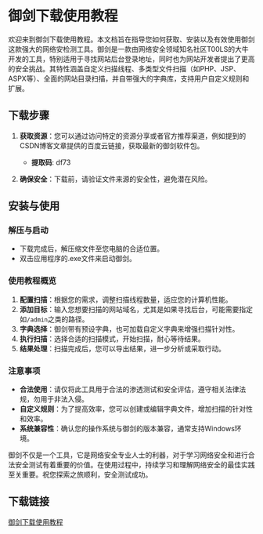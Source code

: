 # 御剑下载使用教程

欢迎来到御剑下载使用教程。本文档旨在指导您如何获取、安装以及有效使用御剑这款强大的网络安检测工具。御剑是一款由网络安全领域知名社区T00LS的大牛开发的工具，特别适用于寻找网站后台登录地址，同时也为网站开发者提出了更高的安全挑战。其特性涵盖自定义扫描线程、多类型文件扫描（如PHP、JSP、ASPX等）、全面的网站目录扫描，并自带强大的字典库，支持用户自定义规则和扩展。

## 下载步骤

1. **获取资源**：您可以通过访问特定的资源分享或者官方推荐渠道，例如提到的CSDN博客文章提供的百度云链接，获取最新的御剑软件包。
   
   - **提取码**: df73

2. **确保安全**：下载前，请验证文件来源的安全性，避免潜在风险。

## 安装与使用

### 解压与启动

- 下载完成后，解压缩文件至您电脑的合适位置。
- 双击应用程序的.exe文件来启动御剑。

### 使用教程概览

1. **配置扫描**：根据您的需求，调整扫描线程数量，适应您的计算机性能。
2. **添加目标**：输入您想要扫描的网站域名，尤其是如果寻找后台，可能需要指定如`/admin`之类的路径。
3. **字典选择**：御剑带有预设字典，也可加载自定义字典来增强扫描针对性。
4. **执行扫描**：选择合适的扫描模式，开始扫描，耐心等待结果。
5. **结果处理**：扫描完成后，您可以导出结果，进一步分析或采取行动。

### 注意事项

- **合法使用**：请仅将此工具用于合法的渗透测试和安全评估，遵守相关法律法规，勿用于非法入侵。
- **自定义规则**：为了提高效率，您可以创建或编辑字典文件，增加扫描的针对性和效率。
- **系统兼容性**：确认您的操作系统与御剑的版本兼容，通常支持Windows环境。

御剑不仅是一个工具，它是网络安全专业人士的利器，对于学习网络安全和进行合法安全测试有着重要的价值。在使用过程中，持续学习和理解网络安全的最佳实践至关重要。祝您探索之旅顺利，安全测试成功。

## 下载链接

[御剑下载使用教程](https://pan.quark.cn/s/d1a91a8a05ba)